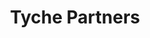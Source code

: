 ---
layout: firm_page
title: "Tyche Partners"
id: "tychepartners.com"
permalink: "/tychepartnerstychepartners.com/"
website: "https://tychepartners.com"
offices: "Los Altos (United States), Menlo Park (United States)"
investment_stages: "Seed, Series A, Series B"
portfolio_companies: "AEye, Motiv, Desktop Metal, Vence"
portfolio_link: "https://tychepartners.com/#portfolio"
investment_markets: "Cloud and Enterprise Infrastructure, 3D printing and Advanced Manufacturing, Robotics and Automation, Artificial Intelligence, Semiconductors and High Performance Computing"
founded_year: "2015"
description: "Tyche Partners is a venture capital firm investing in early and early-growth stage companies with disruptive technologies, particularly in HardTech. They focus on supporting visionary founders with breakthrough technologies to build world-class companies."
linkedin: "https://www.linkedin.com/company/tychepartners"
twitter: "https://twitter.com/TychePartners"
instagram: ""
team_page: "https://tychepartners.com/#team"
investor_type: "Venture Capital"
crunchbase: "https://www.crunchbase.com/organization/tyche-partners"
pitchbook: ""

# SEO Optimization
meta_title: "Tyche Partners - VC Firm - projectstartups.com"
meta_description: "Tyche Partners, Tyche Partners is a venture capital firm investing in early and early-growth stage companies with disruptive technologies, particularly in HardTech. T..."
meta_keywords: "Tyche Partners, Cloud and Enterprise Infrastructure, 3D printing and Advanced Manufacturing, Robotics and Automation, Artificial Intelligence, Semiconductors and High Performance Computing, VC firm, venture capital, startup investor, projectstartups.com"
canonical_url: "https://vc.projectstartups.com/tychepartnerstychepartners.com/"
---